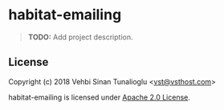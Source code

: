 # habitat-emailing

> **TODO:** Add project description.

## License

Copyright (c) 2018 Vehbi Sinan Tunalioglu &lt;vst@vsthost.com&gt;

habitat-emailing is licensed under [Apache 2.0 License](https://www.apache.org/licenses/LICENSE-2.0).
